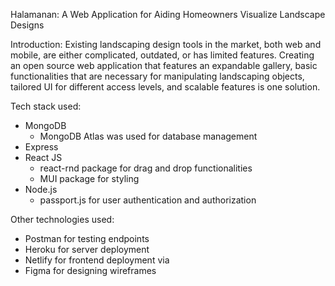 Halamanan: A Web Application for Aiding Homeowners Visualize Landscape Designs

Introduction: Existing landscaping design tools in the market, both web and mobile, are either complicated, outdated, or has limited features. Creating an open source web application that features an expandable gallery, basic functionalities that are necessary for manipulating landscaping objects, tailored UI for different access levels, and scalable features is one solution. 

Tech stack used: 
- MongoDB
  - MongoDB Atlas was used for database management
- Express
- React JS
  - react-rnd package for drag and drop functionalities
  - MUI package for styling
- Node.js
  - passport.js for user authentication and authorization

Other technologies used:
- Postman for testing endpoints
- Heroku for server deployment
- Netlify for frontend deployment via 
- Figma for designing wireframes
